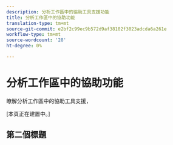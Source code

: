 ```yaml
---
description: 分析工作區中的協助工具支援功能
title: 分析工作區中的協助功能
translation-type: tm+mt
source-git-commit: e2bf2c99ec9b572d9af38102f3023adcda6a261e
workflow-type: tm+mt
source-wordcount: '28'
ht-degree: 0%

---
```



# 分析工作區中的協助功能

瞭解分析工作區中的協助工具支援，

[本頁正在建置中。]

## 第二個標題
